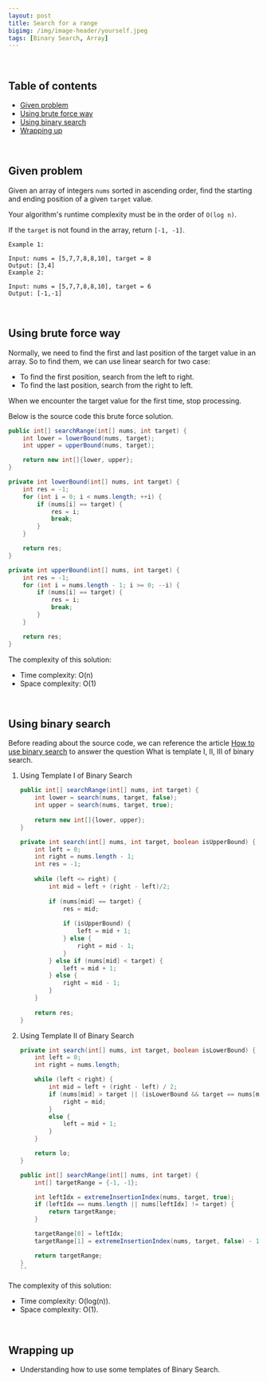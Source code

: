 ```yaml
---
layout: post
title: Search for a range
bigimg: /img/image-header/yourself.jpeg
tags: [Binary Search, Array]
---
```




<br>

## Table of contents
- [Given problem](#given-problem)
- [Using brute force way](#using-brute-force-way)
- [Using binary search](#using-binary-search)
- [Wrapping up](#wrapping-up)


<br>

## Given problem

Given an array of integers ```nums``` sorted in ascending order, find the starting and ending position of a given ```target``` value.

Your algorithm's runtime complexity must be in the order of ```O(log n)```.

If the ```target``` is not found in the array, return ```[-1, -1]```.

```
Example 1:

Input: nums = [5,7,7,8,8,10], target = 8
Output: [3,4]
Example 2:

Input: nums = [5,7,7,8,8,10], target = 6
Output: [-1,-1]
```


<br>

## Using brute force way

Normally, we need to find the first and last position of the target value in an array. So to find them, we can use linear search for two case:
- To find the first position, search from the left to right.
- To find the last position, search from the right to left.

When we encounter the target value for the first time, stop processing.

Below is the source code this brute force solution.

```java
public int[] searchRange(int[] nums, int target) {
    int lower = lowerBound(nums, target);
    int upper = upperBound(nums, target);

    return new int[]{lower, upper};
}

private int lowerBound(int[] nums, int target) {
    int res = -1;
    for (int i = 0; i < nums.length; ++i) {
        if (nums[i] == target) {
            res = i;
            break;
        }
    }

    return res;
}

private int upperBound(int[] nums, int target) {
    int res = -1;
    for (int i = nums.length - 1; i >= 0; --i) {
        if (nums[i] == target) {
            res = i;
            break;
        }
    }

    return res;
}
```

The complexity of this solution:
- Time complexity: O(n)
- Space complexity: O(1)


<br>

## Using binary search

Before reading about the source code, we can reference the article [How to use binary search](https://ducmanhphan.github.io/2020-03-28-How-to-use-binary-search/) to answer the question What is template I, II, III of binary search.

1. Using Template I of Binary Search

    ```java
    public int[] searchRange(int[] nums, int target) {
        int lower = search(nums, target, false);
        int upper = search(nums, target, true);
        
        return new int[]{lower, upper};
    }
    
    private int search(int[] nums, int target, boolean isUpperBound) {
        int left = 0;
        int right = nums.length - 1;
        int res = -1;
        
        while (left <= right) {
            int mid = left + (right - left)/2;
            
            if (nums[mid] == target) {
                res = mid;
                
                if (isUpperBound) {
                    left = mid + 1;    
                } else {
                    right = mid - 1;    
                }                
            } else if (nums[mid] < target) {
                left = mid + 1;
            } else {
                right = mid - 1;
            }
        }
        
        return res;
    }
    ```

2. Using Template II of Binary Search

    ```Java
    private int search(int[] nums, int target, boolean isLowerBound) {
        int left = 0;
        int right = nums.length;

        while (left < right) {
            int mid = left + (right - left) / 2;
            if (nums[mid] > target || (isLowerBound && target == nums[mid])) {
                right = mid;
            }
            else {
                left = mid + 1;
            }
        }

        return lo;
    }

    public int[] searchRange(int[] nums, int target) {
        int[] targetRange = {-1, -1};

        int leftIdx = extremeInsertionIndex(nums, target, true);
        if (leftIdx == nums.length || nums[leftIdx] != target) {
            return targetRange;
        }

        targetRange[0] = leftIdx;
        targetRange[1] = extremeInsertionIndex(nums, target, false) - 1;

        return targetRange;
    }
    ``

The complexity of this solution:
- Time complexity: O(log(n)).
- Space complexity: O(1).

<br>

## Wrapping up

- Understanding how to use some templates of Binary Search.
